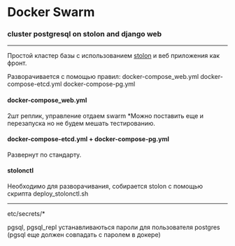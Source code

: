 # Docker Swarm
### cluster postgresql on stolon and django web
***
Простой кластер базы с использованием [stolon](https://github.com/sorintlab/stolon) и веб приложения как фронт.

Разворачивается с помощью правил:
docker-compose_web.yml
docker-compose-etcd.yml
docker-compose-pg.yml

#### docker-compose_web.yml
2шт реплик, управление отдаем swarm
*Можно поставить еще и перезапуска но не будем мешать тестированию.

#### docker-compose-etcd.yml + docker-compose-pg.yml
Развернут по стандарту.

#### stolonctl
Необходимо для разворачивания, собирается stolon с помощью скрипта deploy_stolonctl.sh 
***
etc/secrets/*

pgsql, pgsql_repl устанавливаються пароли для пользователя postgres
(pgsql еще должен совпадать с паролем в докере)

